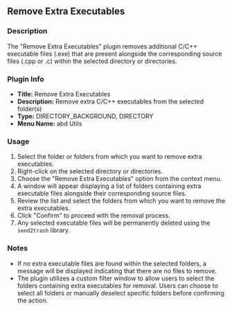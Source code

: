 ## Remove Extra Executables

### Description
The "Remove Extra Executables" plugin removes additional C/C++ executable files (.exe) that are present alongside the corresponding source files (.cpp or .c) within the selected directory or directories.

### Plugin Info
- **Title:** Remove Extra Executables
- **Description:** Remove extra C/C++ executables from the selected folder(s)
- **Type:** DIRECTORY_BACKGROUND, DIRECTORY
- **Menu Name:** abd Utils

### Usage
1. Select the folder or folders from which you want to remove extra executables.
2. Right-click on the selected directory or directories.
3. Choose the "Remove Extra Executables" option from the context menu.
4. A window will appear displaying a list of folders containing extra executable files alongside their corresponding source files.
5. Review the list and select the folders from which you want to remove the extra executables.
6. Click "Confirm" to proceed with the removal process.
7. Any selected executable files will be permanently deleted using the `send2trash` library.

### Notes
- If no extra executable files are found within the selected folders, a message will be displayed indicating that there are no files to remove.
- The plugin utilizes a custom filter window to allow users to select the folders containing extra executables for removal. Users can choose to select all folders or manually deselect specific folders before confirming the action.